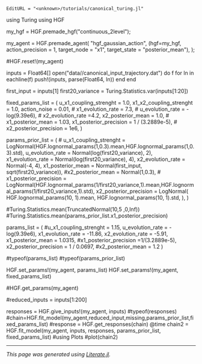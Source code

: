 ```@meta
EditURL = "<unknown>/tutorials/canonical_turing.jl"
```

using Turing
using HGF

my_hgf = HGF.premade_hgf("continuous_2level");

my_agent = HGF.premade_agent(
    "hgf_gaussian_action",
    (hgf=my_hgf,
    action_precision = 1,
            target_node = "x1",
            target_state = "posterior_mean"),
);

#HGF.reset!(my_agent)

inputs = Float64[]
open("data//canonical_input_trajectory.dat") do f
    for ln in eachline(f)
        push!(inputs, parse(Float64, ln))
    end
end

first_input = inputs[1]
first20_variance = Turing.Statistics.var(inputs[1:20])

fixed_params_list = (
    u_x1_coupling_strenght = 1.0,
    x1_x2_coupling_strenght = 1.0,
    action_noise = 0.01,
    # x1_evolution_rate = 7.3,
    # u_evolution_rate = -log(9.39e6),
    # x2_evolution_rate =4.2,
    x2_posterior_mean = 1.0,
    # x1_posterior_mean = 1.03,
    x1_posterior_precision = 1 / (3.2889e-5),
    # x2_posterior_precision = 1e6,
)

params_prior_list = (
    # u_x1_coupling_strenght = LogNormal(HGF.lognormal_params(1,0.3).mean,HGF.lognormal_params(1,0.3).std),
    u_evolution_rate = Normal(log(first20_variance), 2),
    x1_evolution_rate = Normal(log(first20_variance), 4),
    x2_evolution_rate = Normal(-4, 4),
    x1_posterior_mean = Normal(first_input, sqrt(first20_variance)),
    #x2_posterior_mean = Normal(1,0.3),
    # x1_posterior_precision = LogNormal(HGF.lognormal_params(1/first20_variance,1).mean,HGF.lognormal_params(1/first20_variance,1).std),
    x2_posterior_precision = LogNormal(
        HGF.lognormal_params(10, 1).mean,
        HGF.lognormal_params(10, 1).std,
    ),
)

#Turing.Statistics.mean(TruncatedNormal(10,5 ,0,Inf))
#Turing.Statistics.mean(params_prior_list.x1_posterior_precision)

params_list = (
    #u_x1_coupling_strenght = 1.15,
    u_evolution_rate = -log(9.39e6),
    x1_evolution_rate = -11.86,
    x2_evolution_rate = -5.91,
    x1_posterior_mean = 1.0315,
    #x1_posterior_precision =1/(3.2889e-5),
    x2_posterior_precision = 1 / 0.0697,
    #x2_posterior_mean = 1.2
)

#typeof(params_list)
#typeof(params_prior_list)

HGF.set_params!(my_agent, params_list)
HGF.set_params!(my_agent, fixed_params_list)

#HGF.get_params(my_agent)

#reduced_inputs = inputs[1:200]

responses = HGF.give_inputs!(my_agent, inputs)
#typeof(responses)
#chain=HGF.fit_model(my_agent,reduced_input,missing,params_prior_list,fixed_params_list)
#response = HGF.get_responses(chain)
@time chain2 =
    HGF.fit_model(my_agent, inputs, responses, params_prior_list, fixed_params_list)
#using Plots
#plot(chain2)

---

*This page was generated using [Literate.jl](https://github.com/fredrikekre/Literate.jl).*

